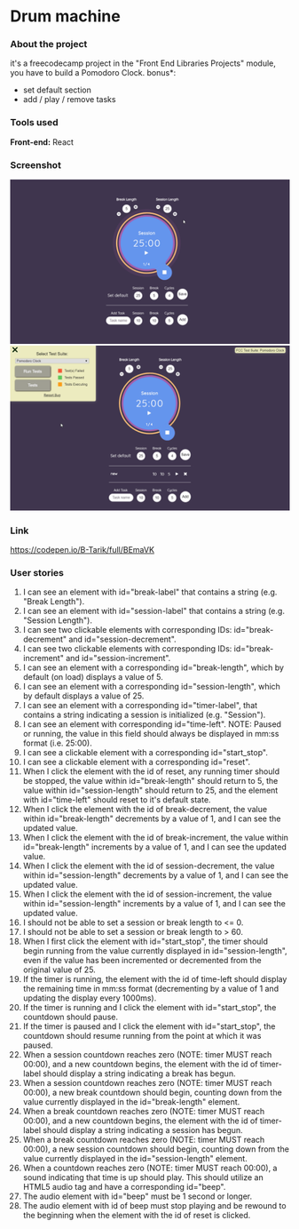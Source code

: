 # Drum machine
### About the project

it's a freecodecamp project in the "Front End Libraries Projects" module, you have to build a Pomodoro Clock. 
bonus*: 
- set default section
- add / play / remove tasks

### Tools used

**Front-end:** React

### Screenshot

![Screenshot](Screenshot_01.gif "Screenshot")
![Screenshot](Screenshot_02.gif "Screenshot")

### Link

https://codepen.io/B-Tarik/full/BEmaVK

### User stories

1. I can see an element with id="break-label" that contains a string (e.g. "Break Length").
2. I can see an element with id="session-label" that contains a string (e.g. "Session Length").
3. I can see two clickable elements with corresponding IDs: id="break-decrement" and id="session-decrement".
4. I can see two clickable elements with corresponding IDs: id="break-increment" and id="session-increment".
5. I can see an element with a corresponding id="break-length", which by default (on load) displays a value of 5.
6. I can see an element with a corresponding id="session-length", which by default displays a value of 25.
7. I can see an element with a corresponding id="timer-label", that contains a string indicating a session is initialized (e.g. "Session").
8. I can see an element with corresponding id="time-left". NOTE: Paused or running, the value in this field should always be displayed in mm:ss format (i.e. 25:00).
9. I can see a clickable element with a corresponding id="start_stop".
10. I can see a clickable element with a corresponding id="reset".
11. When I click the element with the id of reset, any running timer should be stopped, the value within id="break-length" should return to 5, the value within id="session-length" should return to 25, and the element with id="time-left" should reset to it's default state.
12. When I click the element with the id of break-decrement, the value within id="break-length" decrements by a value of 1, and I can see the updated value.
13. When I click the element with the id of break-increment, the value within id="break-length" increments by a value of 1, and I can see the updated value.
14. When I click the element with the id of session-decrement, the value within id="session-length" decrements by a value of 1, and I can see the updated value.
15. When I click the element with the id of session-increment, the value within id="session-length" increments by a value of 1, and I can see the updated value.
16. I should not be able to set a session or break length to <= 0.
17. I should not be able to set a session or break length to > 60.
18. When I first click the element with id="start_stop", the timer should begin running from the value currently displayed in id="session-length", even if the value has been incremented or decremented from the original value of 25.
19. If the timer is running, the element with the id of time-left should display the remaining time in mm:ss format (decrementing by a value of 1 and updating the display every 1000ms).
20. If the timer is running and I click the element with id="start_stop", the countdown should pause.
21. If the timer is paused and I click the element with id="start_stop", the countdown should resume running from the point at which it was paused.
22. When a session countdown reaches zero (NOTE: timer MUST reach 00:00), and a new countdown begins, the element with the id of timer-label should display a string indicating a break has begun.
23. When a session countdown reaches zero (NOTE: timer MUST reach 00:00), a new break countdown should begin, counting down from the value currently displayed in the id="break-length" element.
24. When a break countdown reaches zero (NOTE: timer MUST reach 00:00), and a new countdown begins, the element with the id of timer-label should display a string indicating a session has begun.
25. When a break countdown reaches zero (NOTE: timer MUST reach 00:00), a new session countdown should begin, counting down from the value currently displayed in the id="session-length" element.
26. When a countdown reaches zero (NOTE: timer MUST reach 00:00), a sound indicating that time is up should play. This should utilize an HTML5 audio tag and have a corresponding id="beep".
27. The audio element with id="beep" must be 1 second or longer.
28. The audio element with id of beep must stop playing and be rewound to the beginning when the element with the id of reset is clicked.
